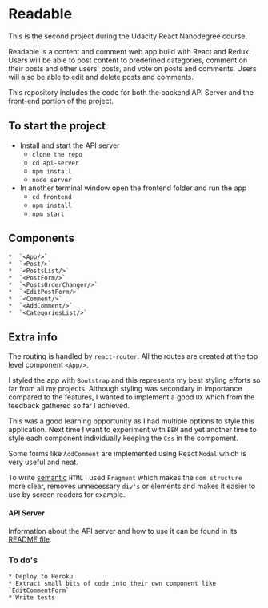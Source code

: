 # Readable

This is the second project during the Udacity React Nanodegree course. 

Readable is a content and comment web app build with React and Redux. Users will be able to post content to predefined categories, comment on their posts and other users' posts, and vote on posts and comments. Users will also be able to edit and delete posts and comments.

This repository includes the code for both the backend API Server and the front-end portion of the project.

## To start the project

* Install and start the API server
    - `clone the repo`
    - `cd api-server`
    - `npm install`
    - `node server`
* In another terminal window open the frontend folder and run the app
    - `cd frontend`
    - `npm install`
    - `npm start`

## Components

    *  `<App/>`
    *  `<Post/>`
    *  `<PostsList/>`
    *  `<PostForm/>`
    *  `<PostsOrderChanger/>`
    *  `<EditPostForm/>`
    *  `<Comment/>`
    *  `<AddComment/>`
    *  `<CategoriesList/>`

## Extra info

The routing is handled by `react-router`. All the routes are created at the top level component `<App/>`.

I styled the app with `Bootstrap` and this represents my best styling efforts so far from all my projects. Although styling was secondary in importance compared to the features, I wanted to implement a good `UX` which from the feedback gathered so far I achieved.

This was a good learning opportunity as I had multiple options to style this application. Next time I want to experiment with `BEM` and yet another time to style each component individually keeping the `Css` in the compoment.

Some forms like `AddComment` are implemented using React `Modal` which is very useful and neat.

To write [semantic](https://en.wikipedia.org/wiki/Semantic_HTML) `HTML` I used `Fragment` which makes the `dom structure` more clear, removes unnecessary `div's` or elements and makes it easier to use by screen readers for example.

#### API Server

Information about the API server and how to use it can be found in its [README file](api-server/README.md).

### To do's

    * Deploy to Heroku
    * Extract small bits of code into their own component like `EditCommentForm`
    * Write tests


